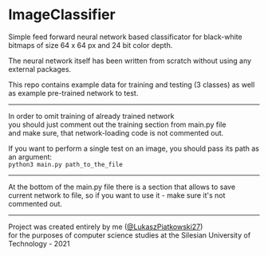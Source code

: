 # ImageClassifier

Simple feed forward neural network based classificator for black-white bitmaps of size 64 x 64 px and 24 bit color depth.

The neural network itself has been written from scratch without using any external packages.

This repo contains example data for training and testing (3 classes) as well as example pre-trained network to test.

---------------

In order to omit training of already trained network <br> you should just comment out the training section from main.py file <br>
and make sure, that network-loading code is not commented out.

If you want to perform a single test on an image, you should pass its path as an argument:<br>
`python3 main.py path_to_the_file`

---------------

At the bottom of the main.py file there is a section that allows to save current network to file,
so if you want to use it - make sure it's not commented out.

---------------

Project was created entirely by me ([@LukaszPiatkowski27](https://github.com/LukaszPiatkowski27))<br>
for the purposes of computer science studies at the Silesian University of Technology - 2021

